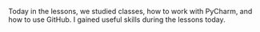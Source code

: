 Today in the lessons, we studied classes, how to work with PyCharm, and how to use GitHub. I gained useful skills during the lessons today.
